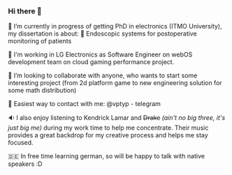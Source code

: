 ### Hi there 👋

🌱 I’m currently in progress of getting PhD in electronics (ITMO University), my dissertation is about:
      💊 Endoscopic systems for postoperative monitoring of patients

🔭 I'm working in LG Electronics as Software Engineer on webOS development team on cloud gaming performance project.

👯 I’m looking to collaborate with anyone, who wants to start some interesting project (from 2d platform game to new engineering solution for some math distribution)

📱 Easiest way to contact with me: @vptyp - telegram

🔉 I also enjoy listening to Kendrick Lamar and ~~Drake~~ _(ain't no big three, it's just big me)_ during my work time to help me concentrate. Their music provides a great backdrop for my creative process and helps me stay focused.

 🇩🇪 In free time learning german, so will be happy to talk with native speakers :D
 
<!--
**vptyp/vptyp** is a ✨ _special_ ✨ repository because its `README.md` (this file) appears on your GitHub profile.

Here are some ideas to get you started:

- 🔭 I’m currently working on ...
- 🌱 I’m currently learning ...
- 👯 I’m looking to collaborate on ...
- 🤔 I’m looking for help with ...
- 💬 Ask me about ...
- 📫 How to reach me: ...
- 😄 Pronouns: ...
- ⚡ Fun fact: ...
-->
